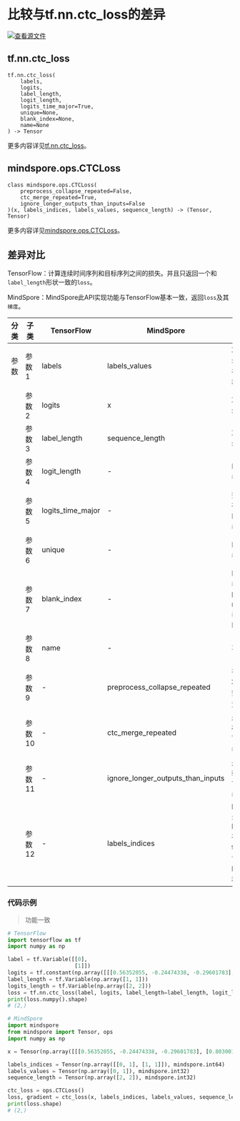 # 比较与tf.nn.ctc_loss的差异

[![查看源文件](https://mindspore-website.obs.cn-north-4.myhuaweicloud.com/website-images/master/resource/_static/logo_source.png)](https://gitee.com/mindspore/docs/blob/master/docs/mindspore/source_zh_cn/note/api_mapping/tensorflow_diff/CTCLoss.md)

## tf.nn.ctc_loss

```text
tf.nn.ctc_loss(
    labels,
    logits,
    label_length,
    logit_length,
    logits_time_major=True,
    unique=None,
    blank_index=None,
    name=None
) -> Tensor
```

更多内容详见[tf.nn.ctc_loss](https://www.tensorflow.org/versions/r2.6/api_docs/python/tf/nn/ctc_loss)。

## mindspore.ops.CTCLoss

```text
class mindspore.ops.CTCLoss(
    preprocess_collapse_repeated=False,
    ctc_merge_repeated=True,
    ignore_longer_outputs_than_inputs=False
)(x, labels_indices, labels_values, sequence_length) -> (Tensor, Tensor)
```

更多内容详见[mindspore.ops.CTCLoss](https://www.mindspore.cn/docs/zh-CN/master/api_python/ops/mindspore.ops.CTCLoss.html)。

## 差异对比

TensorFlow：计算连续时间序列和目标序列之间的损失。并且只返回一个和`label_length`形状一致的`loss`。

MindSpore：MindSpore此API实现功能与TensorFlow基本一致，返回`loss`及其`梯度`。

| 分类 | 子类   | TensorFlow      | MindSpore    | 差异          |
| ---- | ----- | --------------------------------- | ------ | ------ |
|  参数   | 参数1  | labels | labels_values  | 功能一致，参数名称不同，但是在MindSpore中秩必须为1 |
|      | 参数2  | logits  | x    | 功能一致，参数名称不同    |
|      | 参数3  | label_length  | sequence_length  | 功能一致，参数名称不同    |
|      | 参数4  | logit_length  |    -   | MindSpore无此参数     |
|      | 参数5  | logits_time_major  |    -   |  控制logits的排布方式，MindSpore无此参数     |
|      | 参数6  | unique   |     -      | MindSpore无此参数     |
|      | 参数7  | blank_index  |    -    | MindSpore无此参数，为-1时，blank用num_classes-1表示，此时与MindSpore一致 |
|      | 参数8  | name     |     -     | 不涉及                                |
|      | 参数9  | -      | preprocess_collapse_repeated | 在CTC计算之前将折叠重复标签，TensorFlow无此参数     |
|      | 参数10  | -             | ctc_merge_repeated           | 是否合并非空白标签，TensorFlow无此参数  |
|      | 参数11 | - |     ignore_longer_outputs_than_inputs   | 是否忽略输出比输入长的序列，TensorFlow无此参数      |
|      | 参数12 |    -   | labels_indices   | labels_indices[i, :] = [b, t] 表示 labels_values[i] 存储 (batch b, time t) 的ID，保证了labels_values的秩为1 |

### 代码示例

> 功能一致

```python
# TensorFlow
import tensorflow as tf
import numpy as np

label = tf.Variable([[0],
                     [1]])
logits = tf.constant(np.array([[[0.56352055, -0.24474338, -0.29601783],[0.8030011, -1.2187808, -0.6991761]],[[-0.81990826, -0.3598757, 0.50144005],[-1.0980303, 0.60394925, 0.3771529]]]), dtype=tf.float32)
label_length = tf.Variable(np.array([1, 1]))
logits_length = tf.Variable(np.array([2, 2]))
loss = tf.nn.ctc_loss(label, logits, label_length=label_length, logit_length=logits_length)
print(loss.numpy().shape)
# (2,)

# MindSpore
import mindspore
from mindspore import Tensor, ops
import numpy as np

x = Tensor(np.array([[[0.56352055, -0.24474338, -0.29601783], [0.8030011, -1.2187808, -0.6991761]], [[-0.81990826, -0.3598757, 0.50144005], [-1.0980303, 0.60394925, 0.3771529]]]).astype(np.float32))

labels_indices = Tensor(np.array([[0, 1], [1, 1]]), mindspore.int64)
labels_values = Tensor(np.array([0, 1]), mindspore.int32)
sequence_length = Tensor(np.array([2, 2]), mindspore.int32)

ctc_loss = ops.CTCLoss()
loss, gradient = ctc_loss(x, labels_indices, labels_values, sequence_length)
print(loss.shape)
# (2,)
```
